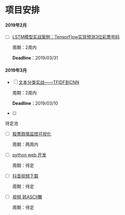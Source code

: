 # 项目安排

#### 2019年2月

- [ ] [LSTM模型实战案例：TensorFlow实现预测3位彩票号码](https://mp.weixin.qq.com/s/9lqZmsfgWhYZaBVVCrh1Yw)

  周期：2周内

  **Deadline**：2019/03/31

#### 2019年3月

- [ ] [文本分类实战——TFIDF到CNN](https://mp.weixin.qq.com/s/80u4BkQX8D5uH01xY2FO4g)

  周期：2周内

  **Deadline**：2019/03/10

- [ ] 

待定池

- [ ] [股票舆情监控可视化](https://mp.weixin.qq.com/s/heoMJbaeKcszZij9g2bHYQ)

  周期：两周内



- [ ] [python web 开发 ](https://pan.baidu.com/disk/home#/all?vmode=list&path=%2F%E6%88%91%E7%9A%84%E8%B5%84%E6%BA%90%2F1.python%20web%E5%B7%A5%E7%A8%8B%E5%B8%8817%E5%B9%B4%E4%BE%AF%E7%88%B5)

  周期：待定



- [ ] [抖音视频下载 ](https://mp.weixin.qq.com/s/2nvXg7NHIAxzShOMacp5uA)

  周期：待定



- [ ] [视频 转ASCII舞 ](https://mp.weixin.qq.com/s/fwD4Mc4jFOgXu-keqf1Q6A)

  周期：待定

